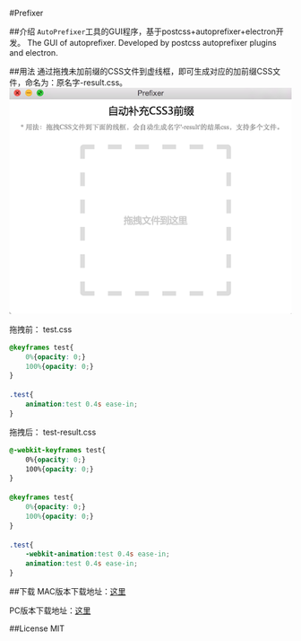 #Prefixer

##介绍
`AutoPrefixer`工具的GUI程序，基于postcss+autoprefixer+electron开发。
The GUI of autoprefixer. Developed by postcss autoprefixer plugins and electron.

##用法
通过拖拽未加前缀的CSS文件到虚线框，即可生成对应的加前缀CSS文件，命名为：原名字-result.css。
![](appscreenshot.png)

拖拽前：
test.css
```css
@keyframes test{
	0%{opacity: 0;}
	100%{opacity: 0;}
}

.test{
	animation:test 0.4s ease-in;
}
```

拖拽后：
test-result.css
```css
@-webkit-keyframes test{
	0%{opacity: 0;}
	100%{opacity: 0;}
}

@keyframes test{
	0%{opacity: 0;}
	100%{opacity: 0;}
}

.test{
	-webkit-animation:test 0.4s ease-in;
	animation:test 0.4s ease-in;
}
```

##下载
MAC版本下载地址：[这里](http://pan.baidu.com/s/1gerboFT)

PC版本下载地址：[这里](http://pan.baidu.com/s/1eRu1e86)


##License
MIT